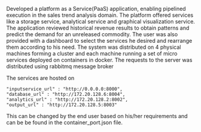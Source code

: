 Developed a platform as a Service(PaaS) application, enabling pipelined execution in the sales trend analysis domain. The platform offered
services like a storage service, analytical service and graphical visualization service.
The application reviewed historical revenue results to obtain patterns and predict the demand for an unreleased commodity. The user was
also provided with a dashboard to select the services he desired and rearrange them according to his need.
The system was distributed on 4 physical machines forming a cluster and each machine running a set of micro services deployed on
containers in docker. The requests to the server was distributed using rabbitmq message broker

The services are hosted on 

	"inputservice_url" : "http://0.0.0.0:8000",
	"database_url" : "http://172.20.128.6:8004",
	"analytics_url" : "http://172.20.128.2:8002",
	"output_url" : "http://172.20.128.5:8003"

This can be changed by the end user based on his/her requirements and can be be found in the container_port.json file.